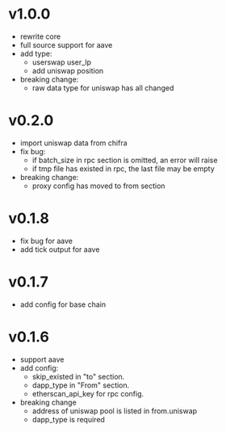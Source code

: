 # v1.0.0

* rewrite core
* full source support for aave
* add type:
  * userswap user_lp
  * add uniswap position
* breaking change:
  * raw data type for uniswap has all changed

# v0.2.0

* import uniswap data from chifra
* fix bug:
  * if batch_size in rpc section is omitted, an error will raise
  * if tmp file has existed in rpc, the last file may be empty
* breaking change:
  * proxy config has moved to from section

# v0.1.8

* fix bug for aave
* add tick output for aave

# v0.1.7

* add config for base chain

# v0.1.6

* support aave
* add config: 
  * skip_existed in "to" section.
  * dapp_type in "From" section.
  * etherscan_api_key for rpc config. 
* breaking change
  * address of uniswap pool is listed in from.uniswap
  * dapp_type is required